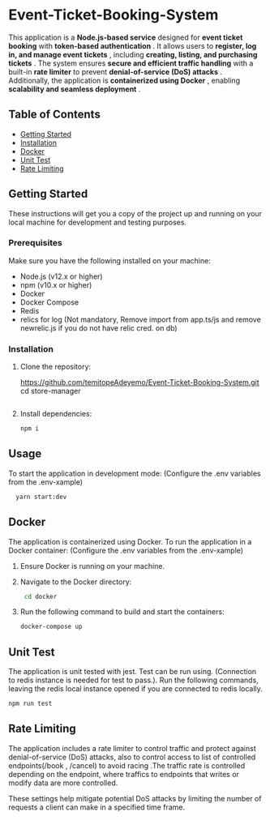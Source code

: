 
# Event-Ticket-Booking-System

This application is a **Node.js-based service** designed for **event ticket booking** with  **token-based authentication** . It allows users to  **register, log in, and manage event tickets** , including  **creating, listing, and purchasing tickets** . The system ensures **secure and efficient traffic handling** with a built-in **rate limiter** to prevent  **denial-of-service (DoS) attacks** . Additionally, the application is  **containerized using Docker** , enabling  **scalability and seamless deployment** .

## Table of Contents

- [Getting Started](#getting-started)
- [Installation](#installation)
- [Docker](#docker)
- [Unit Test](#docker)
- [Rate Limiting](#rate-limiting)

## Getting Started

These instructions will get you a copy of the project up and running on your local machine for development and testing purposes.

### Prerequisites

Make sure you have the following installed on your machine:

- Node.js (v12.x or higher)
- npm (v10.x or higher)
- Docker
- Docker Compose
- Redis
- relics for log (Not mandatory, Remove import from app.ts/js and remove newrelic.js if you do not have relic cred. on db)

### Installation

1. Clone the repository:

   https://github.com/temitopeAdeyemo/Event-Ticket-Booking-System.git
   cd store-manager

   ```

   ```
2. Install dependencies:

   ```bash
   npm i
   ```

## Usage

To start the application in development mode: (Configure the .env variables from the .env-xample)

```bash
  yarn start:dev
```

## Docker

The application is containerized using Docker. To run the application in a Docker container: (Configure the .env variables from the .env-xample)

1. Ensure Docker is running on your machine.
2. Navigate to the Docker directory:

   ```bash
    cd docker
   ```
3. Run the following command to build and start the containers:

   ```bash
   docker-compose up
   ```

## Unit Test

The application is unit tested with jest. Test can be run using. (Connection to redis instance is needed for test to pass.). Run the following commands, leaving the redis local instance opened if you are connected to redis locally.

```bash
npm run test 
```

## Rate Limiting

The application includes a rate limiter to control traffic and protect against denial-of-service (DoS) attacks, also to control access to list of controlled endpoints(/book , /cancel) to avoid racing .The traffic rate is controlled depending on the endpoint, where traffics to endpoints that writes or modify data are more controlled.

These settings help mitigate potential DoS attacks by limiting the number of requests a client can make in a specified time frame.
